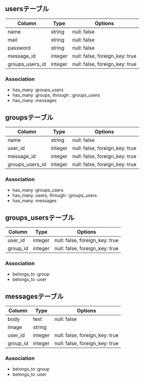 ## usersテーブル

|Column|Type|Options|
|------|----|-------|
|name|string|null: false|
|mail|string|null: false|
|password|string|null: false|
|message_id|integer|null: false, foreign_key: true|
|groups_users_id|integer|null: false, foreign_key: true|

### Association
- has_many :groups_users
- has_many :groups, through: :groups_users
- has_many :messages

## groupsテーブル

|Column|Type|Options|
|------|----|-------|
|name|string|null: false|
|user_id|integer|null: false, foreign_key: true|
|message_id|integer|null: false, foreign_key: true|
|groups_users_id|integer|null: false, foreign_key: true|
### Association
- has_many :groups_users
- has_many :users, through: :groups_users
- has_many :messages

## groups_usersテーブル

|Column|Type|Options|
|------|----|-------|
|user_id|integer|null: false, foreign_key: true|
|group_id|integer|null: false, foreign_key: true|

### Association
- belongs_to :group
- belongs_to :user

## messagesテーブル

|Column|Type|Options|
|------|----|-------|
|body|text|null: false|
|image|string||
|user_id|integer|null: false, foreign_key: true|
|group_id|integer|null: false, foreign_key: true|

### Association
- belongs_to :group
- belongs_to :user